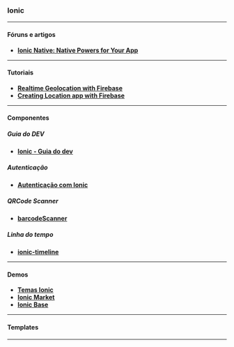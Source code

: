### Ionic

---

#### Fóruns e artigos
- __[Ionic Native: Native Powers for Your App](http://blog.ionic.io/ionic-native-native-powers-for-your-app/)__

---

#### Tutoriais
- __[Realtime Geolocation with Firebase](https://moquet.net/blog/realtime-geolocation-tracking-firebase/)__
- __[Creating Location app with Firebase](https://www.sitepoint.com/creating-location-sharing-app-using-ionic-framework/)__

---

#### Componentes

##### Guia do DEV
- __[Ionic - Guia do dev](https://github.com/jgabriellima/guia-do-desenvolvedor)__

##### Autenticação
- __[Autenticação com Ionic](https://ionicthemes.com/tutorials/about/add-ionic-platform-authentication-to-your-ionic-app)__

##### QRCode Scanner
- __[barcodeScanner](http://ngcordova.com/docs/plugins/barcodeScanner/)__

##### Linha do tempo
- __[ionic-timeline](https://github.com/kevincobain2000/ionic-timeline)__

---

#### Demos
- __[Temas Ionic](https://ionicthemes.com/)__
- __[Ionic Market](https://market.ionic.io/)__
- __[Ionic Base](https://github.com/jlaswell/ionic-base)__

---

#### Templates

---